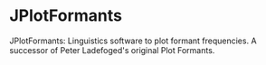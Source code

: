 JPlotFormants
=============

JPlotFormants: Linguistics software to plot formant frequencies. A successor of Peter Ladefoged's original Plot Formants.